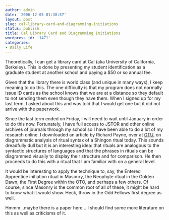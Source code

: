 ```yaml
---
author: admin
date: '2006-12-05 01:38:57'
layout: post
slug: cal-library-card-and-diagramming-initiations
status: publish
title: Cal Library Card and Diagramming Initiations
wordpress_id: '1471'
categories:
- Daily Life
---
```

Theoretically, I can get a library card at Cal (aka University of California, Berkeley). This is done by presenting my student identification as a graduate student at another school and paying a $50 or so annual fee.

Given that the library there is world class (and unique in many ways), I keep meaning to do this. The one difficulty is that my program does not normally issue ID cards as the school knows that we are at a distance so they default to not sending them even though they have them. When I signed up for my last term, I asked about this and was told that I would get one but it did not arrive with the paperwork.

Since the last term ended on Friday, I will need to wait until January in order to do this now. Fortunately, I have full access to JSTOR and other online archives of journals through my school so I have been able to do a lot of my research online. I downloaded an article by Richard Payne, over at <a href="http://www.gtu.edu">GTU</a>, on diagrammatic analysis of ritual syntax of a Shingon ritual today. This sounds dreadfully dull but it is an interesting idea: that rituals are analogous to the syntactic structures of languages and that the phrases in rituals can be diagrammed visually to display their structure and for comparison. He then proceeds to do this with a ritual that I am familiar with on a general level.

It would be interesting to apply the technique to, say, the Entered Apprentice initiation ritual in Masonry, the Neophyte ritual in the Golden Dawn, the First Degree within the OTO, and perhaps a few others. Of course, since Masonry is the common root of all of these, it might be hard to know what it would show. Heck, throw in the Odd Fellows first degree as well.

Hmmm...maybe there is a paper here... I should find some more literature on this as well as criticisms of it.
